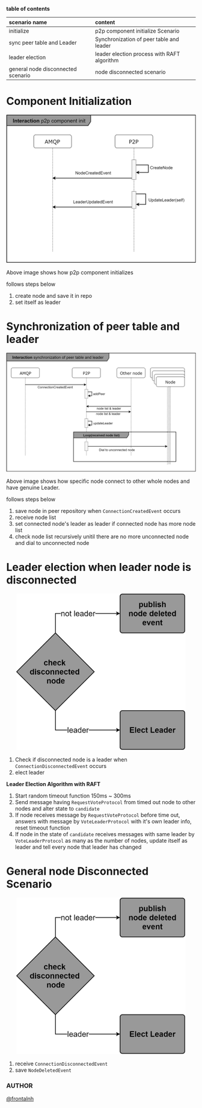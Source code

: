 **table of contents**

| scenario name                      | content                                     |
|:---------------------------------- |:------------------------------------------- |
| initialize                         | p2p component initialize Scenario           |
| sync peer table and Leader         | Synchronization of peer table and leader    |
| leader election                    | leader election process with RAFT algorithm |
| general node disconnected scenario | node disconnected scenario                  |

# Component Initialization
![init scenario](../images/P2PComponentInitializationScenario.png)

Above image shows how p2p component initializes

follows steps below
1. create node and save it in repo
2. set itself as leader


# Synchronization of peer table and leader
![Synchronization Of Peer Table And Leader](../images/SynchronizationOfPeerTableAndLeader.png)

Above image shows how specific node connect to other whole nodes and have genuine Leader.

follows steps below
1. save node in peer repository when `ConnectionCreatedEvent` occurs
2. receive node list
3. set connected node's leader as leader if connected node has more node list
4. check node list recursively unitil there are no more unconnected node and dial to unconnected node


# Leader election when leader node is disconnected
<p align="center"><img src="../images/NodeDisconnectedScenario.png" width="450px"></p>

1. Check if disconnected node is a leader when `ConnectionDisconnectedEvent` occurs
2. elect leader

**Leader Election Algorithm with RAFT**
1. Start random timeout function 150ms ~ 300ms
2. Send message having `RequestVoteProtocol` from timed out node to other nodes and alter state to `candidate`
3. If node receives message by `RequestVoteProtocol` before time out, answers with message by `VoteLeaderProtocol` with it's own leader info, reset timeout function
4. If node in the state of `candidate` receives messages with same leader by `VoteLeaderProtocol` as many as the number of nodes, update itself as leader and tell every node that leader has changed


# General node Disconnected Scenario
<p align="center"><img src="../images/NodeDisconnectedScenario.png" width="450px"></p>

1. receive `ConnectionDisconnectedEvent`
2. save `NodeDeletedEvent`


### AUTHOR
[@frontalnh](https://github.com/frontalnh)
